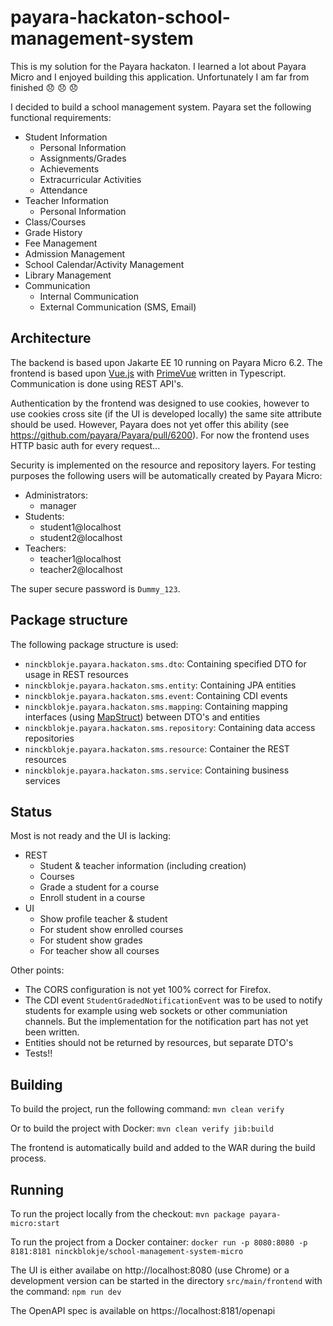 # payara-hackaton-school-management-system

This is my solution for the Payara hackaton. I learned a lot about Payara Micro and I enjoyed building this application. Unfortunately I am far from finished :disappointed: :disappointed: :disappointed:

I decided to build a school management system. Payara set the following functional requirements:
- Student Information
  - Personal Information
  - Assignments/Grades
  - Achievements
  - Extracurricular Activities
  - Attendance
- Teacher Information
  - Personal Information
- Class/Courses
- Grade History
- Fee Management
- Admission Management
- School Calendar/Activity Management
- Library Management
- Communication
  - Internal Communication
  - External Communication (SMS, Email)

## Architecture

The backend is based upon Jakarte EE 10 running on Payara Micro 6.2. The frontend is based upon [Vue.js](https://vuejs.org/) with [PrimeVue](https://primevue.org/) written in Typescript. Communication is done using REST API's.

Authentication by the frontend was designed to use cookies, however to use cookies cross site (if the UI is developed locally) the same site attribute should be used. However, Payara does not yet offer this ability (see https://github.com/payara/Payara/pull/6200). For now the frontend uses HTTP basic auth for every request...

Security is implemented on the resource and repository layers. For testing purposes the following users will be automatically created by Payara Micro:
- Administrators:
  - manager
- Students:
  - student1@localhost
  - student2@localhost
- Teachers:
  - teacher1@localhost
  - teacher2@localhost

The super secure password is `Dummy_123`.

## Package structure

The following package structure is used:
- `ninckblokje.payara.hackaton.sms.dto`: Containing specified DTO for usage in REST resources
- `ninckblokje.payara.hackaton.sms.entity`: Containing JPA entities
- `ninckblokje.payara.hackaton.sms.event`: Containing CDI events
- `ninckblokje.payara.hackaton.sms.mapping`: Containing mapping interfaces (using [MapStruct](https://mapstruct.org/)) between DTO's and entities
- `ninckblokje.payara.hackaton.sms.repository`: Containing data access repositories
- `ninckblokje.payara.hackaton.sms.resource`: Container the REST resources
- `ninckblokje.payara.hackaton.sms.service`: Containing business services

## Status

Most is not ready and the UI is lacking:
- REST
  - Student & teacher information (including creation)
  - Courses
  - Grade a student for a course
  - Enroll student in a course
- UI
  - Show profile teacher & student
  - For student show enrolled courses
  - For student show grades
  - For teacher show all courses

Other points:
- The CORS configuration is not yet 100% correct for Firefox.
- The CDI event `StudentGradedNotificationEvent` was to be used to notify students for example using web sockets or other communiation channels. But the implementation for the notification part has not yet been written.
- Entities should not be returned by resources, but separate DTO's
- Tests!!

## Building

To build the project, run the following command: `mvn clean verify`

Or to build the project with Docker: `mvn clean verify jib:build`

The frontend is automatically build and added to the WAR during the build process.

## Running

To run the project locally from the checkout: `mvn package payara-micro:start`

To run the project from a Docker container: `docker run -p 8080:8080 -p 8181:8181 ninckblokje/school-management-system-micro`

The UI is either availabe on http://localhost:8080 (use Chrome) or a development version can be started in the directory `src/main/frontend` with the command: `npm run dev`

The OpenAPI spec is available on https://localhost:8181/openapi
